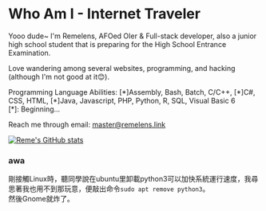 # Who Am I - Internet Traveler

Yooo dude~ I'm Remelens, AFOed OIer & Full-stack developer, also a junior high school student that is preparing for the High School Entrance Examination.

Love wandering among several websites, programming, and hacking (although I'm not good at it😊).

Programming Language Abilities: [\*]Assembly, Bash, Batch, C/C++, [\*]C#, CSS, HTML, [\*]Java, Javascript, PHP, Python, R, SQL, Visual Basic 6  
[\*]: Beginning...

Reach me through email: master@remelens.link

[![Reme's GitHub stats](https://github-readme-stats.vercel.app/api?username=Remelens&theme=dark)](https://github.com/anuraghazra/github-readme-stats)

### awa

剛接觸Linux時，聽同學說在ubuntu里卸載python3可以加快系統運行速度，我尋思著我也用不到那玩意，便敲出命令`sudo apt remove python3`。  
然後Gnome就炸了。
